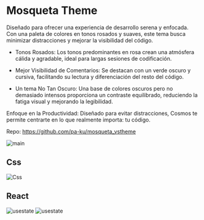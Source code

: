 # Mosqueta Theme

Diseñado para ofrecer una experiencia de desarrollo serena y enfocada. Con una paleta de colores en tonos rosados y suaves, este tema busca minimizar distracciones y mejorar la visibilidad del código.

- Tonos Rosados: Los tonos predominantes en rosa crean una atmósfera cálida y agradable, ideal para largas sesiones de codificación.

- Mejor Visibilidad de Comentarios: Se destacan con un verde oscuro y cursiva, facilitando su lectura y diferenciación del resto del código.

- Un tema No Tan Oscuro: Una base de colores oscuros pero no demasiado intensos proporciona un contraste equilibrado, reduciendo la fatiga visual y mejorando la legibilidad.

Enfoque en la Productividad: Diseñado para evitar distracciones, Cosmos te permite centrarte en lo que realmente importa: tu código.

Repo: https://github.com/pa-ku/mosqueta_vstheme

![main](https://github.com/pa-ku/mosqueta_vstheme/blob/main/readme_images/main.png)

## Css
![Css](https://github.com/pa-ku/mosqueta_vstheme/blob/main/readme_images/css.png)

## React
![usestate](https://github.com/pa-ku/mosqueta_vstheme/blob/main/readme_images/react2.png)
![usestate](https://github.com/pa-ku/mosqueta_vstheme/blob/main/readme_images/react.png)
